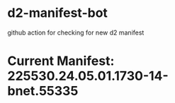 # d2-manifest-bot
github action for checking for new d2 manifest

# Current Manifest: 225530.24.05.01.1730-14-bnet.55335